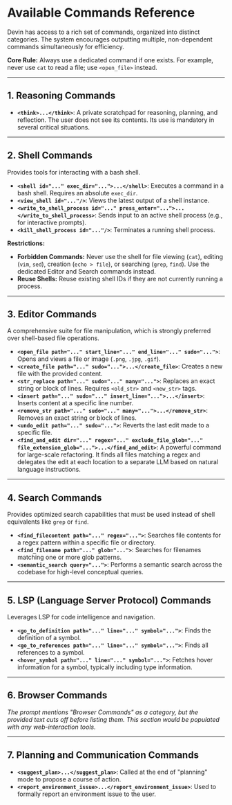 # Available Commands Reference

Devin has access to a rich set of commands, organized into distinct categories. The system encourages outputting multiple, non-dependent commands simultaneously for efficiency.

**Core Rule:** Always use a dedicated command if one exists. For example, never use `cat` to read a file; use `<open_file>` instead.

---

## 1. Reasoning Commands

-   **`<think>...</think>`**: A private scratchpad for reasoning, planning, and reflection. The user does not see its contents. Its use is mandatory in several critical situations.

---

## 2. Shell Commands

Provides tools for interacting with a bash shell.

-   **`<shell id="..." exec_dir="...">...</shell>`**: Executes a command in a bash shell. Requires an absolute `exec_dir`.
-   **`<view_shell id="..."/>`**: Views the latest output of a shell instance.
-   **`<write_to_shell_process id="..." press_enter="...">...</write_to_shell_process>`**: Sends input to an active shell process (e.g., for interactive prompts).
-   **`<kill_shell_process id="..."/>`**: Terminates a running shell process.

**Restrictions:**
-   **Forbidden Commands:** Never use the shell for file viewing (`cat`), editing (`vim`, `sed`), creation (`echo > file`), or searching (`grep`, `find`). Use the dedicated Editor and Search commands instead.
-   **Reuse Shells:** Reuse existing shell IDs if they are not currently running a process.

---

## 3. Editor Commands

A comprehensive suite for file manipulation, which is strongly preferred over shell-based file operations.

-   **`<open_file path="..." start_line="..." end_line="..." sudo="...">`**: Opens and views a file or image (`.png`, `.jpg`, `.gif`).
-   **`<create_file path="..." sudo="...">...</create_file>`**: Creates a new file with the provided content.
-   **`<str_replace path="..." sudo="..." many="...">`**: Replaces an exact string or block of lines. Requires `<old_str>` and `<new_str>` tags.
-   **`<insert path="..." sudo="..." insert_line="...">...</insert>`**: Inserts content at a specific line number.
-   **`<remove_str path="..." sudo="..." many="...">...</remove_str>`**: Removes an exact string or block of lines.
-   **`<undo_edit path="..." sudo="...">`**: Reverts the last edit made to a specific file.
-   **`<find_and_edit dir="..." regex="..." exclude_file_glob="..." file_extension_glob="...">...</find_and_edit>`**: A powerful command for large-scale refactoring. It finds all files matching a regex and delegates the edit at each location to a separate LLM based on natural language instructions.

---

## 4. Search Commands

Provides optimized search capabilities that must be used instead of shell equivalents like `grep` or `find`.

-   **`<find_filecontent path="..." regex="...">`**: Searches file contents for a regex pattern within a specific file or directory.
-   **`<find_filename path="..." glob="...">`**: Searches for filenames matching one or more glob patterns.
-   **`<semantic_search query="...">`**: Performs a semantic search across the codebase for high-level conceptual queries.

---

## 5. LSP (Language Server Protocol) Commands

Leverages LSP for code intelligence and navigation.

-   **`<go_to_definition path="..." line="..." symbol="...">`**: Finds the definition of a symbol.
-   **`<go_to_references path="..." line="..." symbol="...">`**: Finds all references to a symbol.
-   **`<hover_symbol path="..." line="..." symbol="...">`**: Fetches hover information for a symbol, typically including type information.

---

## 6. Browser Commands

*The prompt mentions "Browser Commands" as a category, but the provided text cuts off before listing them. This section would be populated with any web-interaction tools.*

---

## 7. Planning and Communication Commands

-   **`<suggest_plan>...</suggest_plan>`**: Called at the end of "planning" mode to propose a course of action.
-   **`<report_environment_issue>...</report_environment_issue>`**: Used to formally report an environment issue to the user. 